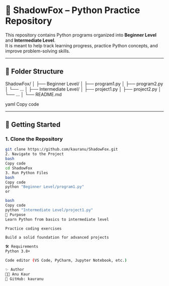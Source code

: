# 🦊 ShadowFox – Python Practice Repository

This repository contains Python programs organized into **Beginner Level** and **Intermediate Level**.  
It is meant to help track learning progress, practice Python concepts, and improve problem-solving skills.

---

## 📂 Folder Structure

ShadowFox/
│
├── Beginner Level/
│ ├── program1.py
│ ├── program2.py
│ └── ...
│
├── Intermediate Level/
│ ├── project1.py
│ ├── project2.py
│ └── ...
│
└── README.md

yaml
Copy code

---

## 🚀 Getting Started

### 1. Clone the Repository
```bash
git clone https://github.com/kauranu/ShadowFox.git
2. Navigate to the Project
bash
Copy code
cd ShadowFox
3. Run Python Files
bash
Copy code
python "Beginner Level/program1.py"
or

bash
Copy code
python "Intermediate Level/project1.py"
🎯 Purpose
Learn Python from basics to intermediate level

Practice coding exercises

Build a solid foundation for advanced projects

🛠 Requirements
Python 3.8+

Code editor (VS Code, PyCharm, Jupyter Notebook, etc.)

✨ Author
👩‍💻 Anu Kaur
🔗 GitHub: kauranu